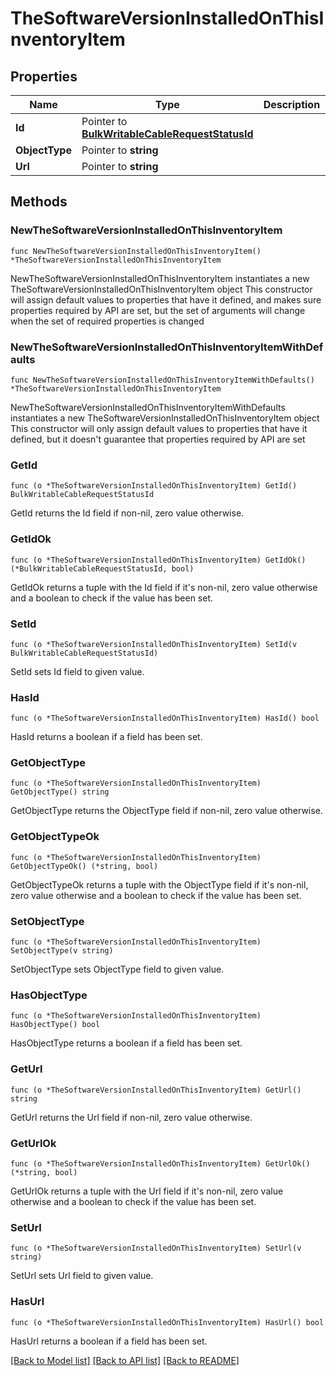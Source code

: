 # TheSoftwareVersionInstalledOnThisInventoryItem

## Properties

Name | Type | Description | Notes
------------ | ------------- | ------------- | -------------
**Id** | Pointer to [**BulkWritableCableRequestStatusId**](BulkWritableCableRequestStatusId.md) |  | [optional] 
**ObjectType** | Pointer to **string** |  | [optional] 
**Url** | Pointer to **string** |  | [optional] 

## Methods

### NewTheSoftwareVersionInstalledOnThisInventoryItem

`func NewTheSoftwareVersionInstalledOnThisInventoryItem() *TheSoftwareVersionInstalledOnThisInventoryItem`

NewTheSoftwareVersionInstalledOnThisInventoryItem instantiates a new TheSoftwareVersionInstalledOnThisInventoryItem object
This constructor will assign default values to properties that have it defined,
and makes sure properties required by API are set, but the set of arguments
will change when the set of required properties is changed

### NewTheSoftwareVersionInstalledOnThisInventoryItemWithDefaults

`func NewTheSoftwareVersionInstalledOnThisInventoryItemWithDefaults() *TheSoftwareVersionInstalledOnThisInventoryItem`

NewTheSoftwareVersionInstalledOnThisInventoryItemWithDefaults instantiates a new TheSoftwareVersionInstalledOnThisInventoryItem object
This constructor will only assign default values to properties that have it defined,
but it doesn't guarantee that properties required by API are set

### GetId

`func (o *TheSoftwareVersionInstalledOnThisInventoryItem) GetId() BulkWritableCableRequestStatusId`

GetId returns the Id field if non-nil, zero value otherwise.

### GetIdOk

`func (o *TheSoftwareVersionInstalledOnThisInventoryItem) GetIdOk() (*BulkWritableCableRequestStatusId, bool)`

GetIdOk returns a tuple with the Id field if it's non-nil, zero value otherwise
and a boolean to check if the value has been set.

### SetId

`func (o *TheSoftwareVersionInstalledOnThisInventoryItem) SetId(v BulkWritableCableRequestStatusId)`

SetId sets Id field to given value.

### HasId

`func (o *TheSoftwareVersionInstalledOnThisInventoryItem) HasId() bool`

HasId returns a boolean if a field has been set.

### GetObjectType

`func (o *TheSoftwareVersionInstalledOnThisInventoryItem) GetObjectType() string`

GetObjectType returns the ObjectType field if non-nil, zero value otherwise.

### GetObjectTypeOk

`func (o *TheSoftwareVersionInstalledOnThisInventoryItem) GetObjectTypeOk() (*string, bool)`

GetObjectTypeOk returns a tuple with the ObjectType field if it's non-nil, zero value otherwise
and a boolean to check if the value has been set.

### SetObjectType

`func (o *TheSoftwareVersionInstalledOnThisInventoryItem) SetObjectType(v string)`

SetObjectType sets ObjectType field to given value.

### HasObjectType

`func (o *TheSoftwareVersionInstalledOnThisInventoryItem) HasObjectType() bool`

HasObjectType returns a boolean if a field has been set.

### GetUrl

`func (o *TheSoftwareVersionInstalledOnThisInventoryItem) GetUrl() string`

GetUrl returns the Url field if non-nil, zero value otherwise.

### GetUrlOk

`func (o *TheSoftwareVersionInstalledOnThisInventoryItem) GetUrlOk() (*string, bool)`

GetUrlOk returns a tuple with the Url field if it's non-nil, zero value otherwise
and a boolean to check if the value has been set.

### SetUrl

`func (o *TheSoftwareVersionInstalledOnThisInventoryItem) SetUrl(v string)`

SetUrl sets Url field to given value.

### HasUrl

`func (o *TheSoftwareVersionInstalledOnThisInventoryItem) HasUrl() bool`

HasUrl returns a boolean if a field has been set.


[[Back to Model list]](../README.md#documentation-for-models) [[Back to API list]](../README.md#documentation-for-api-endpoints) [[Back to README]](../README.md)


